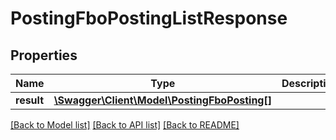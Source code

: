 # PostingFboPostingListResponse

## Properties
Name | Type | Description | Notes
------------ | ------------- | ------------- | -------------
**result** | [**\Swagger\Client\Model\PostingFboPosting[]**](PostingFboPosting.md) |  | [optional] 

[[Back to Model list]](../README.md#documentation-for-models) [[Back to API list]](../README.md#documentation-for-api-endpoints) [[Back to README]](../README.md)


